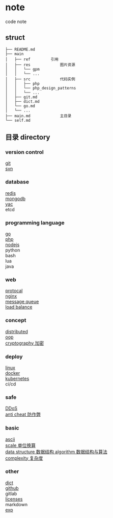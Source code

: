 # note  
code note  
  
## struct  
  
```  
├── README.md  
├── main  
│   ├── ref         引用  
│   ├── res             图片资源  
│   │   └── gpm  
│   │   └── ...  
│   ├── src             代码实例  
│   │   ├── php  
│   │   └── php_design_patterns  
│   │   └── ...  
│   ├── git.md  
│   ├── dict.md  
│   └── go.md  
│   └── ...  
├── main.md             主目录  
└── self.md  
```  
  
## 目录 directory  
  
### version control  
[ git ](main/git.md)  
[ svn ](main/svn.md)  
  
### database  
[ redis ](main/redis.md)  
[ mongodb ](main/mongodb.md)  
[ yac ](main/yac.md)  
etcd  
  
### programming language  
[ go ](main/go.md)  
[ php ](main/php.md)  
[ nodejs ](main/nodejs.md)  
python  
bash  
lua  
java  
  
### web  
[ protocal ](main/protocal.md)  
[ nginx ](main/nginx.md)  
[ message queue ](main/mq.md)  
[ load balance ](main/load_balance.md)  

### concept
[ distributed ](main/distributed.md)  
[ oop ](main/oop.md)  
[ cryptography 加密 ](main/crypt.md)  
  
### deploy  
[ linux ](main/linux.md)  
[ docker ](main/docker.md)  
[ kubernetes ](main/k8s.md)  
ci/cd  
  
### safe  
[ DDoS ](main/ddos.md)  
[ anti cheat 防作弊 ](main/anti_cheat.md)  

### basic  
[ ascii ](main/ascii.md)  
[ scale 单位换算 ](main/scale.md)  
[ data structure 数据结构 ](main/data-structure.md)
[ algorithm 数据结构与算法 ](main/algorithm.md)  
[ complexity 复杂度 ](main/complexity.md)  
  
### other  
[ dict ](main/dict.md)  
[ github ](main/github.md)  
gitlab  
[ licenses ](main/licenses.md)  
markdown  
[ exp ](main/exp.md)  